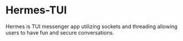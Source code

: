 # Hermes-TUI
Hermes is TUI messenger app utilizing sockets and threading allowing users to have fun and secure conversations.
